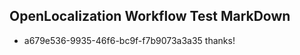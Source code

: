 ## OpenLocalization Workflow Test MarkDown
* a679e536-9935-46f6-bc9f-f7b9073a3a35 
thanks!<!--HONumber=Mar16_HO4-->
